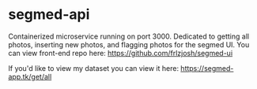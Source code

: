 # segmed-api
Containerized microservice running on port 3000. Dedicated to getting all photos, inserting new photos, and flagging photos for the segmed UI. You can view front-end repo here: https://github.com/frlzjosh/segmed-ui

If you'd like to view my dataset you can view it here: https://segmed-app.tk/get/all
 
